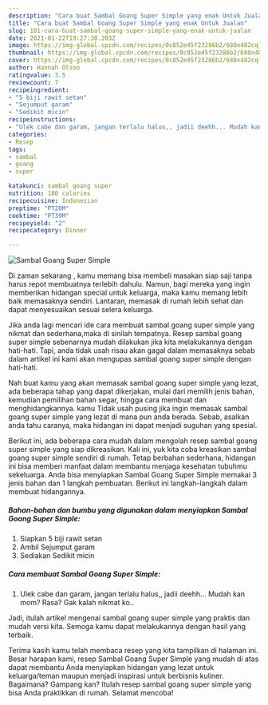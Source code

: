 ```yaml
---
description: "Cara buat Sambal Goang Super Simple yang enak Untuk Jualan"
title: "Cara buat Sambal Goang Super Simple yang enak Untuk Jualan"
slug: 181-cara-buat-sambal-goang-super-simple-yang-enak-untuk-jualan
date: 2021-01-22T19:27:38.203Z
image: https://img-global.cpcdn.com/recipes/0c852e45f23286b2/680x482cq70/sambal-goang-super-simple-foto-resep-utama.jpg
thumbnail: https://img-global.cpcdn.com/recipes/0c852e45f23286b2/680x482cq70/sambal-goang-super-simple-foto-resep-utama.jpg
cover: https://img-global.cpcdn.com/recipes/0c852e45f23286b2/680x482cq70/sambal-goang-super-simple-foto-resep-utama.jpg
author: Hannah Olson
ratingvalue: 3.5
reviewcount: 7
recipeingredient:
- "5 biji rawit setan"
- "Sejumput garam"
- "Sedikit micin"
recipeinstructions:
- "Ulek cabe dan garam, jangan terlalu halus,, jadii deehh... Mudah kan mom? Rasa? Gak kalah nikmat ko.."
categories:
- Resep
tags:
- sambal
- goang
- super

katakunci: sambal goang super 
nutrition: 180 calories
recipecuisine: Indonesian
preptime: "PT20M"
cooktime: "PT39M"
recipeyield: "2"
recipecategory: Dinner

---
```



![Sambal Goang Super Simple](https://img-global.cpcdn.com/recipes/0c852e45f23286b2/680x482cq70/sambal-goang-super-simple-foto-resep-utama.jpg)

Di zaman  sekarang , kamu memang bisa membeli masakan siap saji tanpa harus repot membuatnya terlebih dahulu. Namun, bagi mereka yang ingin memberikan hidangan special untuk keluarga, maka kamu memang lebih baik memasaknya sendiri. Lantaran, memasak di rumah lebih sehat dan dapat menyesuaikan sesuai selera keluarga.

Jika anda lagi mencari ide cara membuat sambal goang super simple yang nikmat dan sederhana,maka di sinilah tempatnya. Resep sambal goang super simple  sebenarnya mudah dilakukan jika kita melakukannya dengan hati-hati. Tapi, anda tidak usah risau akan gagal dalam memasaknya 
sebab dalam artikel ini kami akan mengupas sambal goang super simple dengan hati-hati.  



Nah buat kamu yang akan memasak sambal goang super simple yang lezat, ada beberapa tahap yang dapat dikerjakan, mulai dari memilih jenis bahan, kemudian pemilihan bahan segar, hingga cara membuat dan menghidangkannya. kamu Tidak usah pusing jika ingin memasak sambal goang super simple yang lezat di mana pun anda berada. Sebab, asalkan anda  tahu caranya, maka hidangan ini dapat menjadi suguhan yang spesial.

Berikut ini, ada beberapa cara mudah dalam mengolah resep sambal goang super simple yang siap dikreasikan. Kali ini, yuk kita coba kreasikan sambal goang super simple sendiri di rumah. Tetap berbahan sederhana, hidangan ini bisa memberi manfaat dalam membantu menjaga kesehatan tubuhmu sekeluarga. Anda bisa menyiapkan Sambal Goang Super Simple memakai 3 jenis bahan dan 1 langkah pembuatan. Berikut ini langkah-langkah dalam membuat hidangannya.

<!--inarticleads1-->

##### Bahan-bahan dan bumbu yang digunakan dalam menyiapkan Sambal Goang Super Simple:

1. Siapkan 5 biji rawit setan
1. Ambil Sejumput garam
1. Sediakan Sedikit micin




<!--inarticleads2-->

##### Cara membuat Sambal Goang Super Simple:

1. Ulek cabe dan garam, jangan terlalu halus,, jadii deehh... Mudah kan mom? Rasa? Gak kalah nikmat ko..




Jadi, itulah artikel mengenai  sambal goang super simple  yang praktis dan mudah versi kita. Semoga kamu dapat melakukannya dengan hasil yang terbaik. 

Terima kasih kamu telah membaca resep yang kita tampilkan di halaman ini. Besar harapan kami, resep  Sambal Goang Super Simple yang mudah di atas dapat membantu Anda menyiapkan hidangan yang lezat untuk keluarga/teman maupun menjadi inspirasi untuk berbisnis kuliner. Bagaimana? Gampang kan? Itulah resep sambal goang super simple yang bisa Anda praktikkan di rumah. Selamat mencoba!

